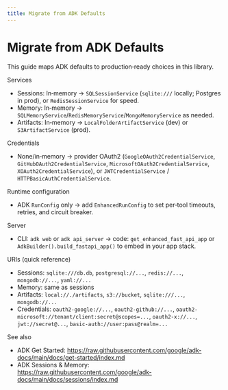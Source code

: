 ```yaml
---
title: Migrate from ADK Defaults
---
```


# Migrate from ADK Defaults

This guide maps ADK defaults to production‑ready choices in this library.

Services

- Sessions: In‑memory → `SQLSessionService` (`sqlite:///` locally; Postgres in prod), or `RedisSessionService` for speed.
- Memory: In‑memory → `SQLMemoryService`/`RedisMemoryService`/`MongoMemoryService` as needed.
- Artifacts: In‑memory → `LocalFolderArtifactService` (dev) or `S3ArtifactService` (prod).

Credentials

- None/in‑memory → provider OAuth2 (`GoogleOAuth2CredentialService`, `GitHubOAuth2CredentialService`, `MicrosoftOAuth2CredentialService`, `XOAuth2CredentialService`), or `JWTCredentialService` / `HTTPBasicAuthCredentialService`.

Runtime configuration

- ADK `RunConfig` only → add `EnhancedRunConfig` to set per‑tool timeouts, retries, and circuit breaker.

Server

- CLI: `adk web` or `adk api_server` → code: `get_enhanced_fast_api_app` or `AdkBuilder().build_fastapi_app()` to embed in your app stack.

URIs (quick reference)

- Sessions: `sqlite:///db.db`, `postgresql://...`, `redis://...`, `mongodb://...`, `yaml://...`
- Memory: same as sessions
- Artifacts: `local://./artifacts`, `s3://bucket`, `sqlite:///...`, `mongodb://...`
- Credentials: `oauth2-google://...`, `oauth2-github://...`, `oauth2-microsoft://tenant/client:secret@scopes=...`, `oauth2-x://...`, `jwt://secret@...`, `basic-auth://user:pass@realm=...`

See also

- ADK Get Started: https://raw.githubusercontent.com/google/adk-docs/main/docs/get-started/index.md
- ADK Sessions & Memory: https://raw.githubusercontent.com/google/adk-docs/main/docs/sessions/index.md
